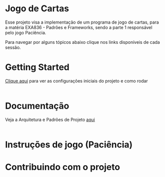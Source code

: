 # Jogo de Cartas

Esse projeto visa a implementação de um programa de jogo de cartas, para a matéria EXA836 - Padrões e Frameworks, sendo a parte 1 responsável pelo jogo Paciência.

Para navegar por alguns tópicos abaixo clique nos links disponíveis de cada sessão.

# Getting Started

[Clique aqui](doc/GettingStarted.md) para ver as configurações iniciais do projeto e como rodar
<br/>
<br/>

# Documentação

Veja a Arquitetura e Padrões de Projeto [aqui](doc/doc.md)
<br/>
<br/>

# Instruções de jogo (Paciência)

# Contribuindo com o projeto
